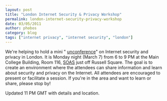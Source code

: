 ```yaml
---
layout: post
title: "London Internet Security & Privacy Workshop"
permalink: london-internet-security-privacy-workshop
date: 03/05/2011
author: phobos
category: blog
tags: ["internet privacy", "internet security", "london"]
---
```


We're helping to hold a mini " [unconference](https://secure.wikimedia.org/wikipedia/en/wiki/BarCamp)" on Internet security and privacy in London. It is Monday night (March 7) from 6 to 9 PM at the Main College Building, Room 116, [SOAS](http://www.soas.ac.uk/) just off Russell Square. The goal is to create an environment where the attendees can share information and learn about security and privacy on the Internet. All attendees are encouraged to present or facilitate a session. If you're in the area and want to learn or share, please stop by!

Updated 11 PM GMT with details and location.

